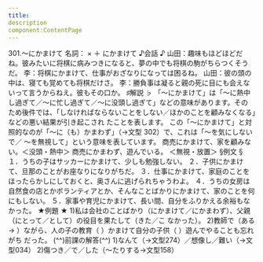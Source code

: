 ```yaml
---
title:
description
component:ContentPage
---
```



301.～にかまけて
名詞： × ＋ にかまけて
♪会話 ♪
山田：趣味もほどほどだね。彼みたいに将棋に病みつきになると、夢の中でも将棋の駒がちらつくそうだ。
李：将棋にかまけて、仕事がおざなりになっては困るね。 山田：彼の頭の中は、寝ても覚めても将棋だけさ。
李：勝負事は凝ると親の死に目にも会えないって言うからねえ。彼もその口か。
♯解説 ♭
「～にかまけて」は「～に熱中し過ぎて／～に忙し過ぎて／～に没頭し過ぎて」などの意味があります。その ため後件では、「しなければならないことをしない／ほかのことを顧みなくなる」などの悪い結果が引き起こされ たことを表します。
この「～にかまけて」と対照的なのが「～に（も）かまわず」（→文型 302）で、これは「～を気にしないで／
～を無視して」という意味を表しています。 商売にかまけて、家を顧みない。＜没頭・熱中＞ 商売にかまわず、遊んでいる。 ＜無視・放置＞
§例文 §
１．うちの子はサッカーにかまけて、少しも勉強しない。
２．子供にかまけて、旦那のことがお座なりになりがちだ。
３．仕事にかまけて、家庭のことをほったらかしにしておくと、奥さんに逃げられちゃうわよ。
４．うちの女房は自然食の店とかボランティアとか、そんなことばかりにかまけて、家のことを何にもしない。
５．家事や育児にかまけて、長い間、自分をふりかえる余裕もなかった。
★例題 ★
1)私は会社のことばかり（にかまけて／にかまわず）、父親（にとって／として）の役目を果たして（きた／こ
なかった）。
2)教師で（ある→ ）ながら、人の子の教育（ ）かまけて自分の子供（ ）遊んでやることも忘れがち だった。
(^^)前課の解答(^^)
1)なんて（→文型274）／想像し／難い（→文型034）
2)傷つき／で／した（～たりする→文型158）
